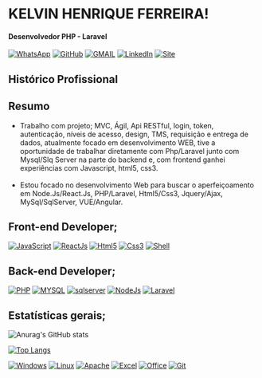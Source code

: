 # KELVIN HENRIQUE FERREIRA!

#### Desenvolvedor PHP - Laravel

[![WhatsApp](https://img.shields.io/badge/WhatsApp-25D366?style=for-the-badge&logo=whatsapp&logoColor=white)](11.948441622)
[![GitHub](https://img.shields.io/badge/GitHub-100000?style=for-the-badge&logo=github&logoColor=white)](11.948441622)
[![GMAIL](https://img.shields.io/badge/Gmail-D14836?style=for-the-badge&logo=gmail&logoColor=white)](11.948441622)
[![LinkedIn](https://img.shields.io/badge/LinkedIn-0077B5?style=for-the-badge&logo=linkedin&logoColor=white)](11.948441622)
[![Site](https://img.shields.io/badge/Blogger-FF5722?style=for-the-badge&logo=blogger&logoColor=white)](11.948441622)

## Histórico Profissional

## Resumo

- Trabalho com projeto; MVC, Ágil, Api RESTful, login, token, autenticação, níveis de acesso, design, TMS, requisição e entrega de dados, atualmente focado em desenvolvimento WEB, tive a oportunidade de trabalhar diretamente com Php/Laravel junto com Mysql/Slq Server na parte do backend e, com frontend ganhei experiências com Javascript, html5, css3.
  <br>
  <br>
- Estou focado no desenvolvimento Web para buscar o aperfeiçoamento em Node.Js/React.Js, PHP/Laravel, Html5/Css3, Jquery/Ajax, MySql/SqlServer, VUE/Angular.

## Front-end Developer;

[![JavaScript](https://img.shields.io/badge/JavaScript-323330?style=for-the-badge&logo=javascript&logoColor=F7DF1E)]()
[![ReactJs]( 	https://img.shields.io/badge/React-20232A?style=for-the-badge&logo=react&logoColor=61DAFB)]()
[![Html5](https://img.shields.io/badge/HTML5-E34F26?style=for-the-badge&logo=html5&logoColor=white)]()
[![Css3](https://img.shields.io/badge/CSS3-1572B6?style=for-the-badge&logo=css3&logoColor=white)]()
[![Shell](https://img.shields.io/badge/Shell_Script-121011?style=for-the-badge&logo=gnu-bash&logoColor=white)]()

## Back-end Developer;

[![PHP](https://img.shields.io/badge/PHP-777BB4?style=for-the-badge&logo=php&logoColor=white)]()
[![MYSQL](https://img.shields.io/badge/MySQL-00000F?style=for-the-badge&logo=mysql&logoColor=white)]()
[![sqlserver]( 	https://img.shields.io/badge/Microsoft_SQL_Server-CC2927?style=for-the-badge&logo=microsoft-sql-server&logoColor=white)]()
[![NodeJs](https://img.shields.io/badge/Node.js-43853D?style=for-the-badge&logo=node.js&logoColor=white)]()
[![Laravel](https://img.shields.io/badge/Laravel-FF2D20?style=for-the-badge&logo=laravel&logoColor=white)]()

## Estatísticas gerais;

![Anurag's GitHub stats](https://github-readme-stats.vercel.app/api?username=kelvinhenri99&show_icons=true&theme=radical)

[![Top Langs](https://github-readme-stats.vercel.app/api/top-langs/?username=kelvinhenri99&langs_count=8)](https://github.com/kelvinhenri99/github-readme-stats)

[![Windows](https://img.shields.io/badge/Windows-017AD7?style=for-the-badge&logo=windows&logoColor=white)]()
[![Linux](https://img.shields.io/badge/Linux-E34F26?style=for-the-badge&logo=linux&logoColor=black)]()
[![Apache](https://img.shields.io/badge/Apache-CA2136?style=for-the-badge&logo=apache&logoColor=white)]()
[![Excel](https://img.shields.io/badge/Microsoft_Excel-217346?style=for-the-badge&logo=microsoft-excel&logoColor=white)]()
[![Office](https://img.shields.io/badge/Microsoft_Office-D83B01?style=for-the-badge&logo=microsoft-office&logoColor=white)]()
[![Git](https://img.shields.io/badge/Git-E34F26?style=for-the-badge&logo=git&logoColor=white)]()
